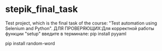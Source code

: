 # stepik_final_task
Test project, which is the final task of the course: "Test automation using Selenium and Python".
ДЛЯ ПРОВЕРЯЮЩИХ:Для корректной работы функции "setup" введите в терминале:
pip install pyyaml 

pip install random-word
